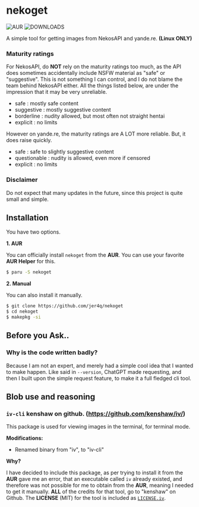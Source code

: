 # nekoget
![AUR](https://img.shields.io/aur/version/nekoget?style=for-the-badge&logo=archlinux&logoColor=ffffff&label=AUR)
![DOWNLOADS](https://img.shields.io/github/downloads/jer4q/nekoget/total?style=for-the-badge&logo=github&logoColor=fffffff&color=%23039e60)

A simple tool for getting images from NekosAPI and yande.re. **(Linux ONLY)**

### Maturity ratings
For NekosAPI, do **NOT** rely on the maturity ratings too much, as the API does sometimes accidentally include NSFW material as "safe" or "suggestive". This is not something I can control, and I do not blame the team behind NekosAPI either. All the things listed below, are under the impression that it may be very unreliable.
- safe : mostly safe content
- suggestive : mostly suggestive content
- borderline : nudity allowed, but most often not straight hentai
- explicit : no limits

However on yande.re, the maturity ratings are A LOT more reliable. But, it does raise quickly.
- safe : safe to slightly suggestive content
- questionable : nudity is allowed, even more if censored
- explicit : no limits

### Disclaimer
Do not expect that many updates in the future, since this project is quite small and simple.

## Installation
You have two options.

**1. AUR**

You can officially install `nekoget` from the **AUR**. You can use your favorite **AUR Helper** for this.
```bash
$ paru -S nekoget
```

**2. Manual**

You can also install it manually.
```bash
$ git clone https://github.com/jer4q/nekoget
$ cd nekoget
$ makepkg -si
```

## Before you Ask..
### Why is the code written badly?
Because I am not an expert, and merely had a simple cool idea that I wanted to make happen. Like said in `--version`, ChatGPT made requesting, and then I built upon the simple request feature, to make it a full fledged cli tool.

## Blob use and reasoning

### `iv-cli` kenshaw on github. (https://github.com/kenshaw/iv/)
This package is used for viewing images in the terminal, for terminal mode.

**Modifications:**
- Renamed binary from "iv", to "iv-cli"

**Why?**

I have decided to include this package, as per trying to install it from the **AUR** gave me an error, that an executable called `iv` already existed, and therefore was not possible for me to obtain from the **AUR**, meaning I needed to get it manually. **ALL** of the credits for that tool, go to "kenshaw" on Github. The **LICENSE** (MIT) for the tool is included as [`LICENSE.iv`](https://github.com/jer4q/nekoget/blob/main/LICENSE.iv).

